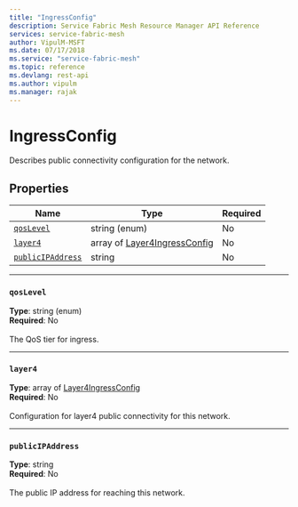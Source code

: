```yaml
---
title: "IngressConfig"
description: Service Fabric Mesh Resource Manager API Reference
services: service-fabric-mesh
author: VipulM-MSFT
ms.date: 07/17/2018
ms.service: "service-fabric-mesh"
ms.topic: reference
ms.devlang: rest-api
ms.author: vipulm
ms.manager: rajak
---
```

# IngressConfig

Describes public connectivity configuration for the network.

## Properties
| Name | Type | Required |
| --- | --- | --- |
| [`qosLevel`](#qoslevel) | string (enum) | No |
| [`layer4`](#layer4) | array of [Layer4IngressConfig](sfmeshrp-model-layer4ingressconfig.md) | No |
| [`publicIPAddress`](#publicipaddress) | string | No |

____
### `qosLevel`
__Type__: string (enum) <br/>
__Required__: No<br/>
<br/>
The QoS tier for ingress.




____
### `layer4`
__Type__: array of [Layer4IngressConfig](sfmeshrp-model-layer4ingressconfig.md) <br/>
__Required__: No<br/>
<br/>
Configuration for layer4 public connectivity for this network.

____
### `publicIPAddress`
__Type__: string <br/>
__Required__: No<br/>
<br/>
The public IP address for reaching this network.

